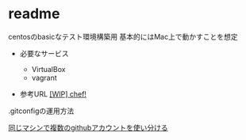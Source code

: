 # readme

centosのbasicなテスト環境構築用
基本的にはMac上で動かすことを想定


+ 必要なサービス
    + VirtualBox
    + vagrant



+ 参考URL
[[WIP] chef!](http://qiita.com/drafts/462ba83face0a3ab8352)








.gitconfigの運用方法

[同じマシンで複数のgithubアカウントを使い分ける](http://qiita.com/strsk/items/96987bfc98e3f92fe6fb)
